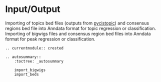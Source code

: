 # Input/Output

Importing of topics bed files (outputs from [pycistopic](https://pycistopic.readthedocs.io/en/latest/)) and consensus regions bed file into Anndata format for topic regression or classification.
Importing of bigwigs files and consensus region bed files into Anndata format for peak regression or classification.

```{eval-rst}
.. currentmodule:: crested
```

```{eval-rst}
.. autosummary::
    :toctree: _autosummary

    import_bigwigs
    import_beds
```
